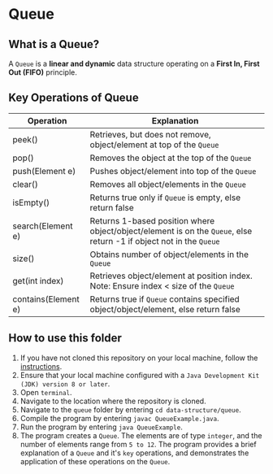 # Queue

## What is a Queue?
A `Queue` is a **linear and dynamic** data structure operating on a **First In, First Out (FIFO)** principle.

## Key Operations of Queue
Operation                | Explanation
-------------------------| --------------------------------------------------------------------------------------------------------------
peek()                   | Retrieves, but does not remove, object/element at top of the `Queue`
pop()                    | Removes the object at the top of the `Queue`
push(Element e)          | Pushes object/element into top of the `Queue`
clear()                  | Removes all object/elements in the `Queue`
isEmpty()                | Returns true only if `Queue` is empty, else return false
search(Element e)        | Returns 1-based position where object/object/element is on the `Queue`, else return -1 if object not in the `Queue`
size()                   | Obtains number of object/elements in the `Queue`
get(int index)           | Retrieves object/element at position index. Note: Ensure index < size of the `Queue`
contains(Element e)      | Returns true if `Queue` contains specified object/object/element, else return false

## How to use this folder
1. If you have not cloned this repository on your local machine, follow the [instructions](https://github.com/shumarb/notes-and-code#how-to-use-this-repository).
2. Ensure that your local machine configured with a `Java Development Kit (JDK) version 8 or later`.
3. Open `terminal`.
4. Navigate to the location where the repository is cloned.
5. Navigate to the `queue` folder by entering `cd data-structure/queue`.
6. Compile the program by entering `javac QueueExample.java`.
7. Run the program by entering `java QueueExample`.
8. The program creates a `Queue`. The elements are of type `integer`, and the number of elements range from `5 to 12`. The program provides a brief explanation of a `Queue` and it's `key` operations, and demonstrates the application of these operations on the `Queue`.
